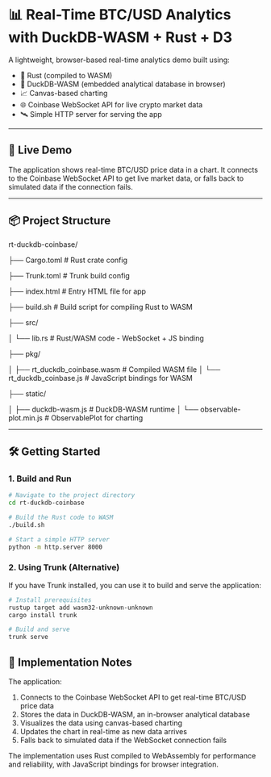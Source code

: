 # 📊 Real-Time BTC/USD Analytics with DuckDB-WASM + Rust + D3

A lightweight, browser-based real-time analytics demo built using:

- 🦀 Rust (compiled to WASM)
- 🧩 DuckDB-WASM (embedded analytical database in browser)
- 📈 Canvas-based charting
- 🌐 Coinbase WebSocket API for live crypto market data
- 🛰️ Simple HTTP server for serving the app

---

## 🚀 Live Demo

The application shows real-time BTC/USD price data in a chart. It connects to the Coinbase WebSocket API to get live market data, or falls back to simulated data if the connection fails.

---

## 📦 Project Structure

rt-duckdb-coinbase/

├── Cargo.toml # Rust crate config

├── Trunk.toml # Trunk build config

├── index.html # Entry HTML file for app

├── build.sh # Build script for compiling Rust to WASM

├── src/

│ └── lib.rs # Rust/WASM code - WebSocket + JS binding

├── pkg/

│ ├── rt_duckdb_coinbase.wasm # Compiled WASM file
│ └── rt_duckdb_coinbase.js # JavaScript bindings for WASM

├── static/

│ ├── duckdb-wasm.js # DuckDB-WASM runtime
│ └── observable-plot.min.js # ObservablePlot for charting

---

## 🛠️ Getting Started

### 1. Build and Run

```bash
# Navigate to the project directory
cd rt-duckdb-coinbase

# Build the Rust code to WASM
./build.sh

# Start a simple HTTP server
python -m http.server 8000
```

### 2. Using Trunk (Alternative)

If you have Trunk installed, you can use it to build and serve the application:

```bash
# Install prerequisites
rustup target add wasm32-unknown-unknown
cargo install trunk

# Build and serve
trunk serve
```

## 📝 Implementation Notes

The application:

1. Connects to the Coinbase WebSocket API to get real-time BTC/USD price data
2. Stores the data in DuckDB-WASM, an in-browser analytical database
3. Visualizes the data using canvas-based charting
4. Updates the chart in real-time as new data arrives
5. Falls back to simulated data if the WebSocket connection fails

The implementation uses Rust compiled to WebAssembly for performance and reliability, with JavaScript bindings for browser integration.

